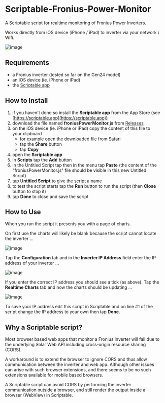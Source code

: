 # Scriptable-Fronius-Power-Monitor
A Scriptable script for realtime monitoring of Fronius Power Inverters.

Works directly from iOS device (iPhone / iPad) to inverter via your network / Wifi.

![image](https://github.com/seanhaydongriffin/Scriptable-Fronius-Power-Monitor/assets/28795922/7762cd83-94a8-4244-babd-50e31eeb669f)


## Requirements
- a Fronius inverter (tested so far on the Gen24 model)
- an iOS device (ie. iPhone or iPad)
- the [Scriptable app](https://scriptable.app)

## How to Install
1. if you haven't done so install the **Scriptable app** from the App Store (see [https://scriptable.app](https://scriptable.app))
2. download the file named **froniusPowerMonitor.js** from [Releases](https://github.com/seanhaydongriffin/Scriptable-Fronius-Power-Monitor/releases/latest)
3. on the iOS device (ie. iPhone or iPad) copy the content of this file to your clipboard
   - for example open the downloaded file from Safari
   - tap the **Share** button
   - tap **Copy**
4. open the **Scriptable app**
5. in **Scripts** tap the **Add** button
6. in the Untitled Script tap then in the menu tap **Paste** (the content of the "froniusPowerMonitor.js" file should be visible in this new Untitled Script)
7. tap **Untitled Script** to give the script a name
8. to test the script starts tap the **Run** button to run the script (then **Close** button to stop it)
9. tap **Done** to close and save the script

## How to Use
When you run the script it presents you with a page of charts.

On first use the charts will likely be blank because the script cannot locate the inverter ...

![image](https://github.com/seanhaydongriffin/Scriptable-Fronius-Power-Monitor/assets/28795922/f4e9fdab-672b-4292-93b7-56e2395f47d4)

Tap the **Configuration** tab and in the **Inverter IP Address** field enter the IP address of your inverter ...

![image](https://github.com/seanhaydongriffin/Scriptable-Fronius-Power-Monitor/assets/28795922/26df895f-86ff-462e-b467-2fcfedc90eb3)

If you enter the correct IP address you should see a tick (as above).  Tap the **Realtime Charts** tab and now the charts should be updating ...

![image](https://github.com/seanhaydongriffin/Scriptable-Fronius-Power-Monitor/assets/28795922/a62b3a68-b84d-4a70-b6b1-401cd478c7ae)

To save your IP address edit this script in Scriptable and on line #1 of the script change the IP address to your own then tap **Done**.

## Why a Scriptable script?

Most browser based web apps that monitor a Fronius inverter will fail due to the underlying Solar Web API including cross-origin resource sharing (CORS).

A workaround is to extend the browser to ignore CORS and thus allow communication between the inverter and web app.  Although other issues can arise with such browser extensions, and there seems to be no such extensions available for mobile based browsers.

A Scriptable script can avoid CORS by performing the inverter communication outside a browser, and still render the output inside a browser (WebView) in Scriptable.
